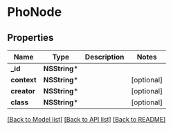 # PhoNode

## Properties
Name | Type | Description | Notes
------------ | ------------- | ------------- | -------------
**_id** | **NSString*** |  | 
**context** | **NSString*** |  | [optional] 
**creator** | **NSString*** |  | [optional] 
**class** | **NSString*** |  | [optional] 

[[Back to Model list]](../README.md#documentation-for-models) [[Back to API list]](../README.md#documentation-for-api-endpoints) [[Back to README]](../README.md)


